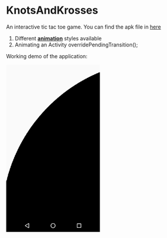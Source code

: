 # KnotsAndKrosses
An interactive tic tac toe game.
You can find the apk file in [here](Apk/)

1. Different [**animation**](https://www.journaldev.com/9481/android-animation-example) styles available
2. Animating an Activity
    overridePendingTransition();


Working demo of the application:

![demo](Screenshots/app_working.gif)


